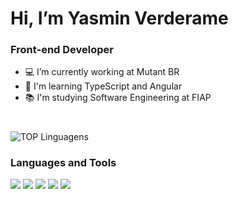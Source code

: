 #  Hi, I’m Yasmin Verderame 
### Front-end Developer

- :computer: I’m currently working at Mutant BR
- :seedling: I'm learning TypeScript and Angular
- :books: I'm studying Software Engineering at FIAP
#
![TOP Linguagens](https://github-readme-stats.vercel.app/api/top-langs/?username=yasminverderame&layout=compact&theme=dracula)

### Languages and Tools

<img src="https://img.icons8.com/color/48/000000/angularjs.png"/> <img src="https://img.icons8.com/fluency/48/000000/typescript.png"/> <img src="https://img.icons8.com/color/48/000000/css3.png"/> <img src="https://img.icons8.com/color/48/000000/html-5--v1.png"/> <img src="https://img.icons8.com/color/48/000000/bootstrap.png"/>
